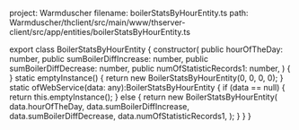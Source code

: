 project: Warmduscher
filename: boilerStatsByHourEntity.ts
path: Warmduscher/thclient/src/main/www/thserver-client/src/app/entities/boilerStatsByHourEntity.ts

export class BoilerStatsByHourEntity {
  constructor(
    public hourOfTheDay: number,
    public sumBoilerDiffIncrease: number,
    public sumBoilerDiffDecrease: number,
    public numOfStatisticRecords1: number,
  ) {
  }
  static emptyInstance() {
    return new BoilerStatsByHourEntity(0, 0, 0, 0);
  }
  static ofWebService(data: any):BoilerStatsByHourEntity {
    if (data == null) {
      return this.emptyInstance();
    } else {
      return new BoilerStatsByHourEntity(
        data.hourOfTheDay,
        data.sumBoilerDiffIncrease,
        data.sumBoilerDiffDecrease,
        data.numOfStatisticRecords1,
      );
    }
  }
}